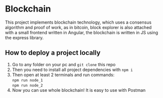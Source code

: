 # Blockchain

This project implements blockchain technology, which uses a consensus algorithm and proof of work, as in bitcoin, block explorer is also attached with a small frontend written in Angular, the blockchain is written in JS using the express library.

## How to deploy a project locally
1. Go to any folder on your pc and ```git clone``` this repo
2. Then you need to install all project dependencies with ```npm i```
3. Then open at least 2 terminals and run commands: <br>
```npm run node_1```<br>
```npm run node_2```
4. Now you can use whole blockchain! It is easy to use with Postman